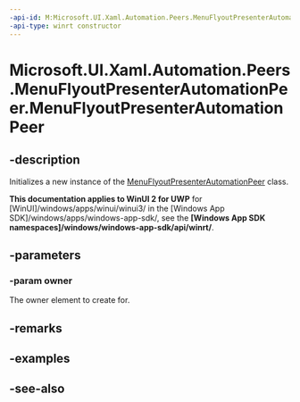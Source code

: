 ```yaml
---
-api-id: M:Microsoft.UI.Xaml.Automation.Peers.MenuFlyoutPresenterAutomationPeer.#ctor(Microsoft.UI.Xaml.Controls.MenuFlyoutPresenter)
-api-type: winrt constructor
---
```


<!-- Method syntax
public MenuFlyoutPresenterAutomationPeer(Windows.UI.Xaml.Controls.MenuFlyoutPresenter owner)
-->

# Microsoft.UI.Xaml.Automation.Peers.MenuFlyoutPresenterAutomationPeer.MenuFlyoutPresenterAutomationPeer

## -description
Initializes a new instance of the [MenuFlyoutPresenterAutomationPeer](menuflyoutpresenterautomationpeer.md) class.

**This documentation applies to WinUI 2 for UWP** for [WinUI]/windows/apps/winui/winui3/ in the [Windows App SDK]/windows/apps/windows-app-sdk/, see the **[Windows App SDK namespaces]/windows/windows-app-sdk/api/winrt/**.

## -parameters
### -param owner
The owner element to create for.

## -remarks

## -examples

## -see-also
